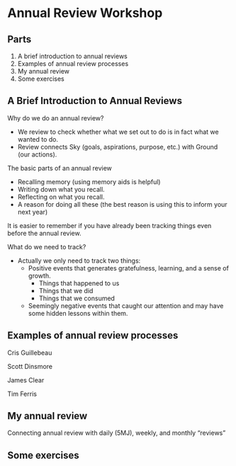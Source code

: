 # Annual Review Workshop

## Parts

1. A brief introduction to annual reviews
2. Examples of annual review processes
3. My annual review
4. Some exercises

## A Brief Introduction to Annual Reviews

Why do we do an annual review?

- We review to check whether what we set out to do is in fact what we wanted to do.
- Review connects Sky (goals, aspirations, purpose, etc.) with Ground (our actions).

The basic parts of an annual review

- Recalling memory (using memory aids is helpful)
- Writing down what you recall.
- Reflecting on what you recall.
- A reason for doing all these (the best reason is using this to inform your next year)

It is easier to remember if you have already been tracking things even before the annual review.

What do we need to track?

- Actually we only need to track two things:
   - Positive events that generates gratefulness, learning, and a sense of growth.
      - Things that happened to us
      - Things that we did
      - Things that we consumed
   - Seemingly negative events that caught our attention and may have some hidden lessons within them.

## Examples of annual review processes

Cris Guillebeau

Scott Dinsmore

James Clear

Tim Ferris

## My annual review

Connecting annual review with daily (5MJ), weekly, and monthly “reviews”

## Some exercises

